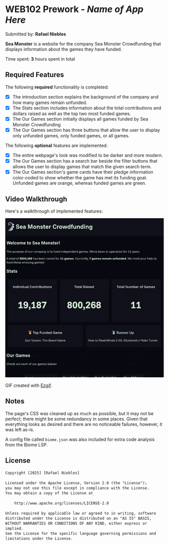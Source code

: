 # WEB102 Prework - *Name of App Here*

Submitted by: **Rafael Niebles**

**Sea Monster** is a website for the company Sea Monster Crowdfunding that displays information about the games they have funded.

Time spent: **3** hours spent in total

## Required Features

The following **required** functionality is completed:

* [x] The introduction section explains the background of the company and how many games remain unfunded.
* [x] The Stats section includes information about the total contributions and dollars raised as well as the top two most funded games.
* [x] The Our Games section initially displays all games funded by Sea Monster Crowdfunding
* [x] The Our Games section has three buttons that allow the user to display only unfunded games, only funded games, or all games.

The following **optional** features are implemented:

* [x] The entire webpage's look was modified to be darker and more modern.
* [x] The Our Games section has a search bar beside the filter buttons that allows the user to display games that match the given search term. 
* [x] The Our Games section's game cards have their pledge information color-coded to show whether the game has met its funding goal. Unfunded games are orange, whereas funded games are green.

## Video Walkthrough

Here's a walkthrough of implemented features:

<img src="./github/demo.gif" title='Video Walkthrough' width='' alt='Video Walkthrough' />

GIF created with [Ezgif](https://ezgif.com/).  

## Notes

The page's CSS was cleaned up as much as possible, but it may not be perfect; there might be some redundancy in some places. Given that everything looks as desired and there are no noticeable failures, however, it was left as-is.

A config file called `biome.json` was also included for extra code analysis from the Biome LSP.

## License

    Copyright [2025] [Rafael Niebles]

    Licensed under the Apache License, Version 2.0 (the "License");
    you may not use this file except in compliance with the License.
    You may obtain a copy of the License at

        http://www.apache.org/licenses/LICENSE-2.0

    Unless required by applicable law or agreed to in writing, software
    distributed under the License is distributed on an "AS IS" BASIS,
    WITHOUT WARRANTIES OR CONDITIONS OF ANY KIND, either express or implied.
    See the License for the specific language governing permissions and
    limitations under the License.

